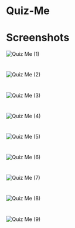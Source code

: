 # Quiz-Me

# Screenshots

![Quiz Me  (1)](https://user-images.githubusercontent.com/111220924/215103633-2de69ffc-7c6a-4687-8ce3-788c88d4d894.jpg)
# 
![Quiz Me  (2)](https://user-images.githubusercontent.com/111220924/215103893-471a892c-b72e-42c7-bedc-08283725e966.jpg)
#
![Quiz Me  (3)](https://user-images.githubusercontent.com/111220924/215103940-6edfb4ca-0e66-4e99-81c1-2d77aaaf52a2.jpg)
#
![Quiz Me  (4)](https://user-images.githubusercontent.com/111220924/215103976-2ef91306-f8ad-4d48-9cd9-1da401a9b2fe.jpg)
#
![Quiz Me  (5)](https://user-images.githubusercontent.com/111220924/215103999-a8f0e1c4-320c-4bb3-af13-8a5f6f278c91.jpg)
#
![Quiz Me  (6)](https://user-images.githubusercontent.com/111220924/215104019-8f80f619-f1e1-4493-ac89-12c07b88343c.jpg)
#
![Quiz Me  (7)](https://user-images.githubusercontent.com/111220924/215104056-753674d0-7b0a-44cf-8a60-699fe06b936e.jpg)
#
![Quiz Me  (8)](https://user-images.githubusercontent.com/111220924/215104128-e473e170-32d5-4516-9a25-cb10e73079d9.jpg)
#
![Quiz Me  (9)](https://user-images.githubusercontent.com/111220924/215104150-03026519-ddff-48a8-aca9-6c4fb65e39fa.jpg)
